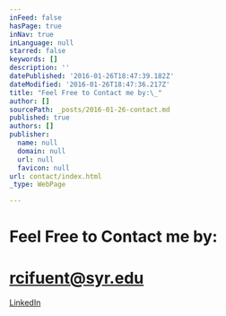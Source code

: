 ```yaml
---
inFeed: false
hasPage: true
inNav: true
inLanguage: null
starred: false
keywords: []
description: ''
datePublished: '2016-01-26T18:47:39.182Z'
dateModified: '2016-01-26T18:47:36.217Z'
title: "Feel Free to Contact me by:\_"
author: []
sourcePath: _posts/2016-01-26-contact.md
published: true
authors: []
publisher:
  name: null
  domain: null
  url: null
  favicon: null
url: contact/index.html
_type: WebPage

---
```

# Feel Free to Contact me by: 

# rcifuent@syr.edu

[LinkedIn][0]

[0]: https://www.linkedin.com/in/rafacifuentes